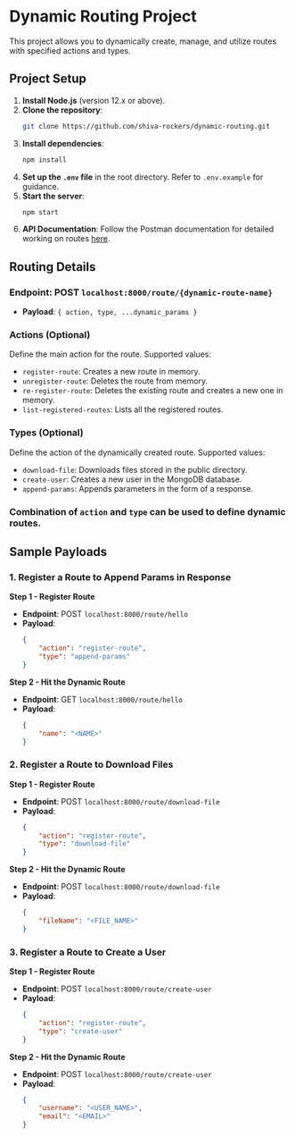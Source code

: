 # Dynamic Routing Project

This project allows you to dynamically create, manage, and utilize routes with specified actions and types.

## Project Setup

1. **Install Node.js** (version 12.x or above).
2. **Clone the repository**:
    ```bash
    git clone https://github.com/shiva-rockers/dynamic-routing.git
    ```
3. **Install dependencies**:
    ```bash
    npm install
    ```
4. **Set up the `.env` file** in the root directory. Refer to `.env.example` for guidance.
5. **Start the server**:
    ```bash
    npm start
    ```
6. **API Documentation**: Follow the Postman documentation for detailed working on routes [here](https://documenter.getpostman.com/view/1485597/2sA3XLDixp).

## Routing Details

### Endpoint: POST `localhost:8000/route/{dynamic-route-name}`
- **Payload**: `{ action, type, ...dynamic_params }`

### Actions (Optional)
Define the main action for the route. Supported values:
- `register-route`: Creates a new route in memory.
- `unregister-route`: Deletes the route from memory.
- `re-register-route`: Deletes the existing route and creates a new one in memory.
- `list-registered-routes`: Lists all the registered routes.

### Types (Optional)
Define the action of the dynamically created route. Supported values:
- `download-file`: Downloads files stored in the public directory.
- `create-user`: Creates a new user in the MongoDB database.
- `append-params`: Appends parameters in the form of a response.

### Combination of `action` and `type` can be used to define dynamic routes.

## Sample Payloads

### 1. Register a Route to Append Params in Response

**Step 1 - Register Route**
- **Endpoint**: POST `localhost:8000/route/hello`
- **Payload**:
    ```json
    {
        "action": "register-route",
        "type": "append-params"
    }
    ```

**Step 2 - Hit the Dynamic Route**
- **Endpoint**: GET `localhost:8000/route/hello`
- **Payload**:
    ```json
    {
        "name": "<NAME>"
    }
    ```

### 2. Register a Route to Download Files

**Step 1 - Register Route**
- **Endpoint**: POST `localhost:8000/route/download-file`
- **Payload**:
    ```json
    {
        "action": "register-route",
        "type": "download-file"
    }
    ```

**Step 2 - Hit the Dynamic Route**
- **Endpoint**: POST `localhost:8000/route/download-file`
- **Payload**:
    ```json
    {
        "fileName": "<FILE_NAME>"
    }
    ```

### 3. Register a Route to Create a User

**Step 1 - Register Route**
- **Endpoint**: POST `localhost:8000/route/create-user`
- **Payload**:
    ```json
    {
        "action": "register-route",
        "type": "create-user"
    }
    ```

**Step 2 - Hit the Dynamic Route**
- **Endpoint**: POST `localhost:8000/route/create-user`
- **Payload**:
    ```json
    {
        "username": "<USER_NAME>",
        "email": "<EMAIL>"
    }
    ```